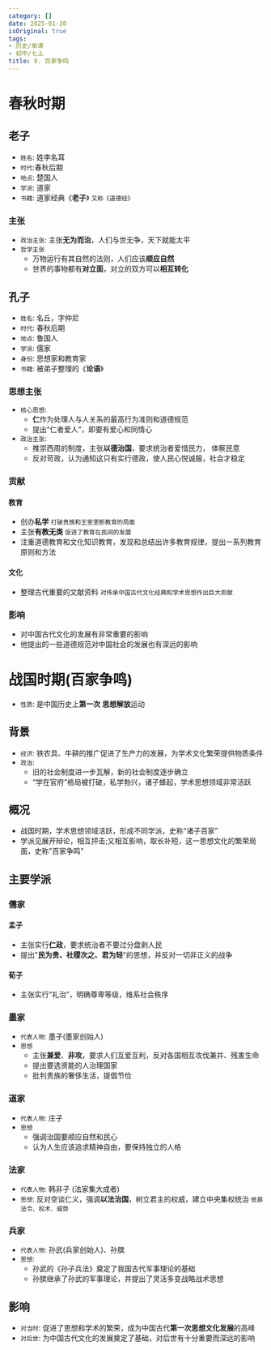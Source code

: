 ```yaml
---
category: []
date: 2025-01-30
isOriginal: true
tags:
- 历史/单课
- 初中/七上
title: 8. 百家争鸣
---
```

# 春秋时期
## 老子
- `姓名`: 姓李名耳
- `时代`:春秋后期
- `地点`: 楚国人
- `学派`: 道家
- `书籍`: 道家经典《**老子**》 `又称《道德经》`
### 主张
- `政治主张`: 主张**无为而治**，人们与世无争，天下就能太平
- `哲学主张`
    - 万物运行有其自然的法则，人们应该**顺应自然**
    - 世界的事物都有**对立面**，对立的双方可以**相互转化**

## 孔子
- `姓名`: 名丘，字仲尼
- `时代`: 春秋后期
- `地点`: 鲁国人
- `学派`: 儒家
- `身份`: 思想家和教育家
- `书籍`: 被弟子整理的《**论语**》
### 思想主张
- `核心思想`: 
    - **仁**作为处理人与人关系的最高行为准则和道德规范
    - 提出“仁者爱人”，即要有爱心和同情心
- `政治主张`: 
    - 推崇西周的制度，主张**以德治国**，要求统治者爱惜民力， 体察民意
    - 反对苛政，认为通知这只有实行德政，使人民心悦诚服，社会才稳定

### 贡献
#### 教育
- 创办**私学** `打破贵族和王室垄断教育的局面`
- 主张**有教无类** `促进了教育在民间的发展`
- 注重道德教育和文化知识教育，发现和总结出许多教育规律，提出一系列教育原则和方法
#### 文化
- 整理古代重要的文献资料 `对传承中国古代文化经典和学术思想作出巨大贡献`
### 影响
- 对中国古代文化的发展有非常重要的影响
- 他提出的一些道德规范对中国社会的发展也有深远的影响
# 战国时期(百家争鸣)
- `性质`: 是中国历史上**第一次** **思想解放**运动
## 背景
- `经济`: 铁农具、牛耕的推广促进了生产力的发展，为学术文化繁荣提供物质条件
- `政治`: 
    - 旧的社会制度进一步瓦解，新的社会制度逐步确立
    - “学在官府”格局被打破，私学勃兴，诸子蜂起，学术思想领域非常活跃
## 概况
- 战国时期，学术思想领域活跃，形成不同学派，史称“诸子百家”
- 学派见展开辩论，相互抨击;又相互影响，取长补短，这一思想文化的繁荣局面，史称"百家争鸣"
## 主要学派
### 儒家
#### 孟子
- 主张实行**仁政**，要求统治者不要过分盘剥人民
- 提出"**民为贵、社稷次之、君为轻**"的思想，并反对一切非正义的战争

#### 荀子
- 主张实行“礼治”，明确尊卑等级，维系社会秩序
### 墨家
- `代表人物`: 墨子(墨家创始人)
- `思想`
    - 主张**兼爱**、**非攻**，要求人们互爱互利，反对各国相互攻伐兼并、残害生命
    - 提出要选贤能的人治理国家
    - 批判贵族的奢侈生活，提倡节俭
### 道家
- `代表人物`: 庄子
- `思想`
    - 强调治国要顺应自然和民心
    - 认为人生应该追求精神自由，要保持独立的人格

### 法家
- `代表人物`: 韩非子 (法家集大成者)
- `思想`: 反对空谈仁义，强调**以法治国**，树立君主的权威，建立中央集权统治 `依靠法令、权术、威势`
   
### 兵家
- `代表人物`: 孙武(兵家创始人)、孙膑
- `思想`:
    - 孙武的《孙子兵法》奠定了我国古代军事理论的基础
    - 孙膑继承了孙武的军事理论，并提出了灵活多变战略战术思想
## 影响
- `对当时`: 促进了思想和学术的繁荣，成为中国古代**第一次思想文化发展**的高峰
- `对后世`: 为中国古代文化的发展奠定了基础，对后世有十分重要而深远的影响
